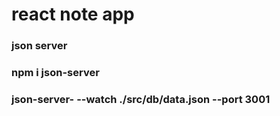 # react note app

### json server

### npm i json-server

### json-server- --watch ./src/db/data.json --port 3001
